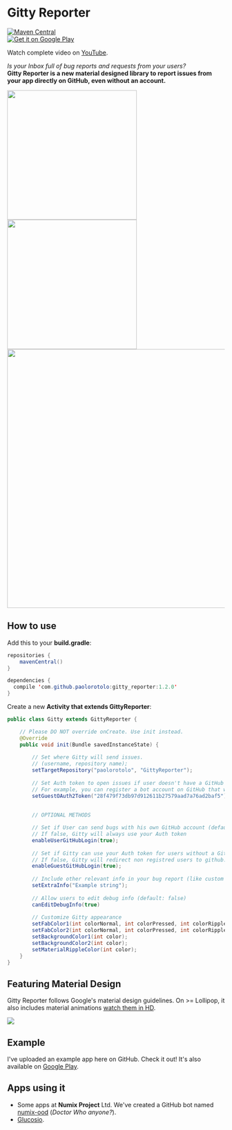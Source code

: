 # Gitty Reporter
[![Maven Central](https://img.shields.io/badge/maven--central-gitty--reporter-green.svg
)](http://search.maven.org/#browse%7C-77465355)
<br><a href="https://play.google.com/store/apps/details?id=com.github.paolorotolo.gitty_reporter_example">
  <img alt="Get it on Google Play"
       src="https://developer.android.com/images/brand/en_generic_rgb_wo_45.png" />
</a>

Watch complete video on [YouTube](https://www.youtube.com/watch?v=woYUOilPrpY).

*Is your Inbox full of bug reports and requests from your users?* <br>
**Gitty Reporter is a new material designed library to report issues from your app directly on GitHub, even without an account.**

<img src="https://github.com/PaoloRotolo/GittyReporter/blob/master/art/portrait.png" width="300">
<img src="https://github.com/PaoloRotolo/GittyReporter/blob/master/art/portrait2.png" width="300">
<img src="https://github.com/PaoloRotolo/GittyReporter/blob/master/art/landscape.png" width="600">

## How to use
Add this to your **build.gradle**:
```java
repositories {
    mavenCentral()
}

dependencies {
  compile 'com.github.paolorotolo:gitty_reporter:1.2.0'
}
```

Create a new **Activity that extends GittyReporter**:

```java
public class Gitty extends GittyReporter {

    // Please DO NOT override onCreate. Use init instead.
    @Override
    public void init(Bundle savedInstanceState) {
        
        // Set where Gitty will send issues.
        // (username, repository name);
        setTargetRepository("paolorotolo", "GittyReporter");
        
        // Set Auth token to open issues if user doesn't have a GitHub account
        // For example, you can register a bot account on GitHub that will open bugs for you. 
        setGuestOAuth2Token("28f479f73db97d912611b27579aad7a76ad2baf5");
        
        
        // OPTIONAL METHODS

        // Set if User can send bugs with his own GitHub account (default: true)
        // If false, Gitty will always use your Auth token
        enableUserGitHubLogin(true);
        
        // Set if Gitty can use your Auth token for users without a GitHub account (default: true)
        // If false, Gitty will redirect non registred users to github.com/join
        enableGuestGitHubLogin(true);
        
        // Include other relevant info in your bug report (like custom variables)
        setExtraInfo("Example string");
        
        // Allow users to edit debug info (default: false)
        canEditDebugInfo(true)
        
        // Customize Gitty appearance
        setFabColor1(int colorNormal, int colorPressed, int colorRipple);
        setFabColor2(int colorNormal, int colorPressed, int colorRipple);
        setBackgroundColor1(int color);
        setBackgroundColor2(int color);
        setMaterialRippleColor(int color);
    }
}
```

## Featuring Material Design
Gitty Reporter follows Google's material design guidelines.
On >= Lollipop, it also includes material animations [watch them in HD](https://www.youtube.com/watch?v=woYUOilPrpY).

![](https://raw.githubusercontent.com/PaoloRotolo/GittyReporter/master/art/gitty.gif)

## Example
I've uploaded an example app here on GitHub. Check it out! It's also available on [Google Play](https://play.google.com/store/apps/details?id=com.github.paolorotolo.gitty_reporter_example).

## Apps using it
 * Some apps at **Numix Project** Ltd. We've created a GitHub bot named [numix-ood](https://github.com/numix-ood) (*Doctor Who anyone?*).
 * [Glucosio](http://www.glucosio.org/).
